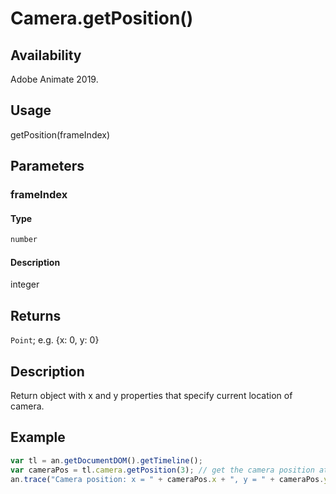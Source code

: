 # Camera.getPosition()

## Availability

Adobe Animate 2019.

## Usage

getPosition(frameIndex)

## Parameters

### **frameIndex**

#### Type

```typescript
number
```

#### Description

integer

## Returns

`Point`; e.g. {x: 0, y: 0}

## Description

Return object with x and y properties that specify current location of camera.

## Example

```javascript
var tl = an.getDocumentDOM().getTimeline();
var cameraPos = tl.camera.getPosition(3); // get the camera position at 4th frame in timeline
an.trace("Camera position: x = " + cameraPos.x + ", y = " + cameraPos.y);
```
